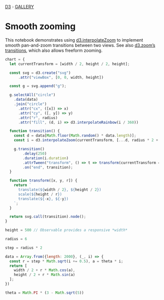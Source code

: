 <div style="color: grey; font: 13px/25.5px var(--sans-serif); text-transform: uppercase;"><h1 style="display: none;">Smooth zooming</h1><a href="https://d3js.org/">D3</a> › <a href="/@d3/gallery">Gallery</a></div>

# Smooth zooming

This notebook demonstrates using [d3.interpolateZoom](https://d3js.org/d3-interpolate/zoom) to implement smooth pan-and-zoom transitions between two views. See also [d3.zoom’s transitions](/@d3/programmatic-zoom), which also allows freeform zooming.

```js echo
chart = {
  let currentTransform = [width / 2, height / 2, height];

  const svg = d3.create("svg")
      .attr("viewBox", [0, 0, width, height])

  const g = svg.append("g");

  g.selectAll("circle")
    .data(data)
    .join("circle")
      .attr("cx", ([x]) => x)
      .attr("cy", ([, y]) => y)
      .attr("r", radius)
      .attr("fill", (d, i) => d3.interpolateRainbow(i / 360))

  function transition() {
    const d = data[Math.floor(Math.random() * data.length)];
    const i = d3.interpolateZoom(currentTransform, [...d, radius * 2 + 1]);

    g.transition()
        .delay(250)
        .duration(i.duration)
        .attrTween("transform", () => t => transform(currentTransform = i(t)))
        .on("end", transition);
  }

  function transform([x, y, r]) {
    return `
      translate(${width / 2}, ${height / 2})
      scale(${height / r})
      translate(${-x}, ${-y})
    `;
  }

  return svg.call(transition).node();
}
```

```js echo
height = 500 // Observable provides a responsive *width*
```

```js echo
radius = 6
```

```js echo
step = radius * 2
```

```js echo
data = Array.from({length: 2000}, (_, i) => {
  const r = step * Math.sqrt(i += 0.5), a = theta * i;
  return [
    width / 2 + r * Math.cos(a),
    height / 2 + r * Math.sin(a)
  ];
})
```

```js echo
theta = Math.PI * (3 - Math.sqrt(5))
```
